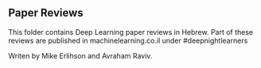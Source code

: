 ## Paper Reviews

This folder contains Deep Learning paper reviews in Hebrew. Part of these reviews are published in machinelearning.co.il under #deepnightlearners

Writen by Mike Erlihson and Avraham Raviv. 
